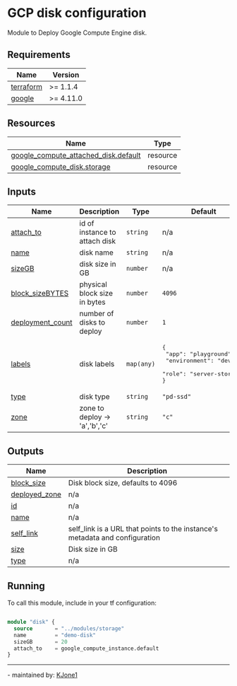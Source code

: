 <!-- BEGIN_TF_DOCS -->
# GCP disk configuration

Module to Deploy Google Compute Engine disk.

## Requirements

| Name | Version |
|------|---------|
| <a name="requirement_terraform"></a> [terraform](#requirement\_terraform) |  >= 1.1.4 |
| <a name="requirement_google"></a> [google](#requirement\_google) |  >= 4.11.0 |

## Resources

| Name | Type |
|------|------|
| [google_compute_attached_disk.default](https://registry.terraform.io/providers/hashicorp/google/latest/docs/resources/compute_attached_disk) | resource |
| [google_compute_disk.storage](https://registry.terraform.io/providers/hashicorp/google/latest/docs/resources/compute_disk) | resource |

## Inputs

| Name | Description | Type | Default | Required |
|------|-------------|------|---------|:--------:|
| <a name="input_attach_to"></a> [attach\_to](#input\_attach\_to) | id of instance to attach disk | `string` | n/a | yes |
| <a name="input_name"></a> [name](#input\_name) | disk name | `string` | n/a | yes |
| <a name="input_sizeGB"></a> [sizeGB](#input\_sizeGB) | disk size in GB | `number` | n/a | yes |
| <a name="input_block_sizeBYTES"></a> [block\_sizeBYTES](#input\_block\_sizeBYTES) | physical block size in bytes | `number` | `4096` | no |
| <a name="input_deployment_count"></a> [deployment\_count](#input\_deployment\_count) | number of disks to deploy | `number` | `1` | no |
| <a name="input_labels"></a> [labels](#input\_labels) | disk labels | `map(any)` | <pre>{<br>  "app": "playground",<br>  "environment": "dev",<br>  "role": "server-storage"<br>}</pre> | no |
| <a name="input_type"></a> [type](#input\_type) | disk type | `string` | `"pd-ssd"` | no |
| <a name="input_zone"></a> [zone](#input\_zone) | zone to deploy -> 'a','b','c' | `string` | `"c"` | no |

## Outputs

| Name | Description |
|------|-------------|
| <a name="output_block_size"></a> [block\_size](#output\_block\_size) | Disk block size, defaults to 4096 |
| <a name="output_deployed_zone"></a> [deployed\_zone](#output\_deployed\_zone) | n/a |
| <a name="output_id"></a> [id](#output\_id) | n/a |
| <a name="output_name"></a> [name](#output\_name) | n/a |
| <a name="output_self_link"></a> [self\_link](#output\_self\_link) | self\_link is a URL that points to the instance's metadata and configuration |
| <a name="output_size"></a> [size](#output\_size) | Disk size in GB |
| <a name="output_type"></a> [type](#output\_type) | n/a |

## Running

To call this module, include in your tf configuration:

```terraform

module "disk" {
  source       = "../modules/storage"
  name         = "demo-disk"
  sizeGB       = 20
  attach_to    = google_compute_instance.default
}

```

---
\- maintained by: [KJone1](https://github.com/KJone1)

<!-- END_TF_DOCS -->
